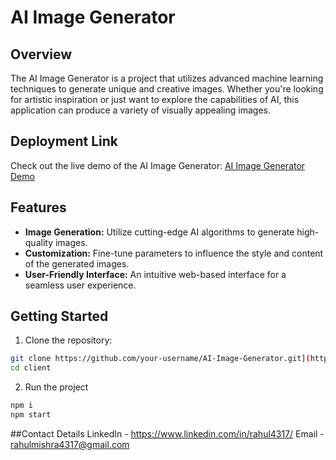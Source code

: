 # AI Image Generator

## Overview

The AI Image Generator is a project that utilizes advanced machine learning techniques to generate unique and creative images. Whether you're looking for artistic inspiration or just want to explore the capabilities of AI, this application can produce a variety of visually appealing images.

## Deployment Link

Check out the live demo of the AI Image Generator: [AI Image Generator Demo](https://rahul-image-generation-app.netlify.app/)

## Features

- **Image Generation:** Utilize cutting-edge AI algorithms to generate high-quality images.
- **Customization:** Fine-tune parameters to influence the style and content of the generated images.
- **User-Friendly Interface:** An intuitive web-based interface for a seamless user experience.

## Getting Started

1. Clone the repository:

```bash
git clone https://github.com/your-username/AI-Image-Generator.git](https://github.com/rahul43177/AI-image-generation.git)https://github.com/rahul43177/AI-image-generation.git
cd client
```
2. Run the project
```bash
npm i
npm start
```
##Contact Details
LinkedIn - https://www.linkedin.com/in/rahul4317/
Email - rahulmishra4317@gmail.com
